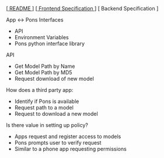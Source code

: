 [[ README ](../README.md "Title")]
[[ Frontend Specification ](frontend.md "Frontend spec")]
[ Backend Specification ]

App <-> Pons Interfaces
- API
- Environment Variables
- Pons python interface library

API 
- Get Model Path by Name
- Get Model Path by MD5
- Request download of new model

How does a third party app:
- Identify if Pons is available
- Request path to a model
- Request to download a new model

Is there value in setting up policy?
- Apps request and register access to models
- Pons prompts user to verify request
- Similar to a phone app requesting permissions 



